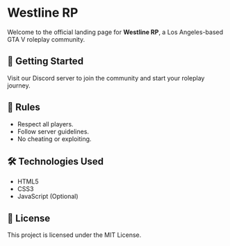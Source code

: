 # Westline RP

Welcome to the official landing page for **Westline RP**, a Los Angeles-based GTA V roleplay community.

## 🚀 Getting Started

Visit our Discord server to join the community and start your roleplay journey.

## 📜 Rules

- Respect all players.
- Follow server guidelines.
- No cheating or exploiting.

## 🛠️ Technologies Used

- HTML5
- CSS3
- JavaScript (Optional)

## 📄 License

This project is licensed under the MIT License.
